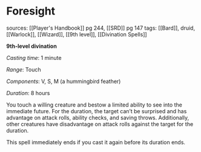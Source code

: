 # Foresight
sources: [[Player's Handbook]] pg 244, [[SRD]] pg 147
tags: [[Bard]], druid, [[Warlock]], [[Wizard]], [[9th level]], [[Divination Spells]]

**9th-level divination**

*Casting time*: 1 minute

*Range*: Touch

*Components*: V, S, M (a hummingbird feather)

*Duration*: 8 hours

You touch a willing creature and bestow a limited ability to see into the immediate future. For the duration, the target can’t be surprised and has advantage on attack rolls, ability checks, and saving throws. Additionally, other creatures have disadvantage on attack rolls against the target for the duration.

This spell immediately ends if you cast it again before its duration ends.
